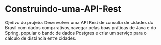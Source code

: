 # Construindo-uma-API-Rest
Ojetivo do projeto:
Desenvolver uma API Rest de consulta de cidades do Brasil com dados comparativos,navegar pelas boas práticas de Java e do Spring, popular o bando de dados Postgres e criar um serviço para o cálculo de distância entre cidades.

